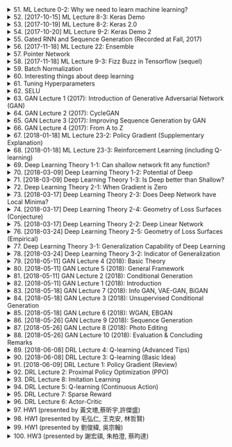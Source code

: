 <details>
<summary>51. ML Lecture 0-2: Why we need to learn machine learning?</summary><br>

<a href="https://www.youtube.com/watch?v=On1N8u1z2Ng" target="_blank">
    <img src="https://img.youtube.com/vi/On1N8u1z2Ng/maxresdefault.jpg" 
        alt="[Youtube]" width="200">
</a>


</details>

<details>
<summary>52. [2017-10-15] ML Lecture 8-3: Keras Demo</summary><br>

<a href="https://www.youtube.com/watch?v=L8unuZNpWw8" target="_blank">
    <img src="https://img.youtube.com/vi/L8unuZNpWw8/maxresdefault.jpg" 
        alt="[Youtube]" width="200">
</a>

# 文章整理：人工智慧深度學習入門與挑戰

## 核心主題
- **深度學習入門**：文章主要介紹了深度學習的基本概念和應用，特別是通過手寫數字辨識的簡單案例來展示深度學習的實際操作。
- **Keras框架簡介**：使用Keras框架搭建神經網路模型，強調其易用性和快速開發的特點。

## 主要觀念
1. **深度學習的核心價值**：
   - 深度學習適合處理大型數據集和複雜模式識別任務。
   - 通過多層神經網路結構，能夠自動提取高級特徵。

2. **Keras框架優勢**：
   - 簡單易用：提供高級API，降低深度學習門檻。
   - 快速開發：適合快速原型設計和 experimentation。

3. **手寫數字辨識案例**：
   - 使用MNIST數據集進行訓練和評估。
   - 展示了模型搭建、訓練和評價的基本流程。

## 問題原因
1. **初學者常見挑戰**：
   - 模型表現不佳：最初模型的驗證accuracy僅為10%，接近隨機猜測水平。
   - 網路結構設計不合理：初始模型深度不足，層數過少。
   - 調參困難：學習率、:hidden_units等超參數選擇不當。

2. **常見錯誤與局限**：
   - 忽略正則化：導致模型過擬合或欠擬合。
   - 網路結構設計不合理：層數不足，影響模型表達能力。
   - 評估方法不科學：未使用交叉驗證等更可靠的評估值。

## 解決方法
1. **改善網路結構**：
   - 增加隱藏層數，提升模型深度。
   - 使用Batch Normalization等技術優化訓練過程。

2. **合理調參**：
   - 選擇適當的學習率和(hidden_units)。
   - 引入Dropout等正則化方法防止過擬合。

3. **科學評估**：
   - 使用交叉驗證等更可靠的模型評估值。
   - 仔細分析損失函數變化，確保模型訓練效果。

## 結論
1. **深度學習的潛力與挑戰**：
   - 深度學習在模式識別領域具有巨大潛力。
   - 初學者需要克服技術門檻和實踐經驗不足等困難。

2. **持續改進建議**：
   - 開始於簡單案例，逐步掌握核心概念。
   - 多進行 experimentation，累積調參經驗。
   - 學習更先進的模型架構和訓練技巧。

3. **未來學習方向**：
   - 探索更複雜的模型結構，如卷積神經網路（CNN）。
   - 學習深度學習的理論基礎，如Optimizer、Activation Function等。
   - 練習實際項目，提升問題分析和解決能力。
</details>

<details>
<summary>53. [2017-10-19] ML Lecture 8-2: Keras 2.0</summary><br>

<a href="https://www.youtube.com/watch?v=5BJDJd-dzzg" target="_blank">
    <img src="https://img.youtube.com/vi/5BJDJd-dzzg/maxresdefault.jpg" 
        alt="[Youtube]" width="200">
</a>

### 小節歸納

#### 核心主題
- 神經網路在手寫數字辨識中的應用。
- 使用 Keras 搭建和訓練神經網路模型。

#### 主要觀念
1. **模型結構**：
   - 使用多層感知機（MLP）架構，包含輸入層、隱藏層和輸出層。
   - 輸入層接受 784 維向量（28x28 圖像），輸出層有 10 個神經元對應 0-9 的數字。

2. **訓練過程**：
   - 使用訓練數據（training data）進行模型訓練。
   - 訓練目標是使模型學習到將 입력向量映射到正確的數字標籤。

3. **數據表示**：
   - 輸入數據為一維向量，大小為 (number of examples, 784)。
   - 標籤數據為獨熱編碼（one-hot encoding），大小為 (number of examples, 10)，每個樣本只有一個位置為 1，對應其數字類別。

#### 問題原因
- 手寫數字辨識需要模型學習複雜的圖像特徵。
- 需要確保模型能夠有效地從數據中提取這些特徵並分類。

#### 解決方法
1. **模型設計**：
   - 選擇合適的神經網路架構，如多層感知機（MLP）。
   - 使用適當的激活函數（如ReLU）和損失函數（如交叉熵損失）。

2. **數據預處理**：
   - 將圖像展平為一維向量。
   - 將標籤轉換為獨熱編碼格式以適應模型輸出。

3. **訓練與評估**：
   - 使用訓練數據進行模型訓練，並定期評估模型在測試數據上的表現。
   - 通過損失值和 accuracy 等指標來衡量模型性能。

#### 優化方式
1. **超參數調優**：
   - 選擇合適的學習率（learning rate）。
   - 調整神經網路層數和 neurons 數量以優化模型性能。

2. **正則化技術**：
   - 使用正規化或dropout來防止過度擬合。

3. **數據增強**：
   - 對訓練數據進行 augmentation（如旋轉、翻轉）以增加數據多樣性，提升模型泛化能力。

#### 結論
- 通過適當的模型設計和數據處理，神經網路能夠有效完成手寫數字辨識任務。
- 模型在訓練後可以儲存起來，用於實際應用中的預測。
- 使用evaluation和predict功能可分別評估模型性能和進行線上預測。
</details>

<details>
<summary>54. [2017-10-20] ML Lecture 9-2: Keras Demo 2</summary><br>

<a href="https://www.youtube.com/watch?v=Ky1ku1miDow" target="_blank">
    <img src="https://img.youtube.com/vi/Ky1ku1miDow/maxresdefault.jpg" 
        alt="[Youtube]" width="200">
</a>

### 核心主題：人工智慧模型在MNIST數據集上的訓練與優化

---

#### 主要觀念：
1. **模型結構**：使用簡單的神經網路結構（如多層感知機）來處理MNIST手寫數字分類任務。
2. **數據特性**：MNIST數據集具有平衡且清潔的特徵，適合用於示範基本的人工智慧技術。
3. **性能指標**：模型在訓練集和測試集上的正確率用於評估其泛化能力。

---

#### 問題原因：
1. **過度擬合（Overfitting）**：模型在訓練數據上表現極佳，但在測試數據上性能大幅下降。
2. **不平衡的訓練與測試性能**：訓練集和測試集之間存在性能 mismatch，表明模型缺乏泛化能力。

---

#### 解決方法：
1. **正規化技術（Dropout）**：
   - 在隱藏層後加入_dropout_層，以降低過度擬合的可能性。
   - Dropout rate設置為0.7，用於限制_neurons_的相關性並提升模型的泛化能力。

2. **優化算法（AdamOptimizer）**：
   - 使用Adam優化器加速訓練過程，提高學習效率。
   - 相對於常規SGD，Adam在訓練初期階段顯著提升了性能。

3. **數據增強（加入Noise）**：
   - 在測試數據上故意添加隨機噪聲，用於模擬真實世界中的數據不確定性。
   - 通過此方法評估模型的魯棒性。

---

#### 優化方式：
1. **學習率調整**：在訓練過程中動態調整 learning rate，以平衡收斂速度和穩定性。
2. **	layer size 設計**：適當增加隱藏層大小，提升模型 capacity。
3. **批量規範化（Batch Normalization）**：在某些情況下可進一步優化模型性能。

---

#### 結論：
1. 適當引入_dropout_技術可以有效降低過度擬合，但會稍微影響訓練過程中的性能。
2. 使用Adam優化器顯著提升了training efficiency和model generalizability。
3. 模型在加入_noise_後的測試數據上表現有所提升，但仍需進一步優化以達到更好的 robustness。

---

#### 總結：
本文通過實驗展示了多種常見的人工智慧技術在MNIST分類任務中的應用效果。結果表明，結合_dropout_、AdamOptimizer和數據增強等方法可以有效改善模型性能，但依然需要根據具體任務需求進一步調優。
</details>

<details>
<summary>55. Gated RNN and Sequence Generation (Recorded at Fall, 2017)</summary><br>

<a href="https://www.youtube.com/watch?v=T8mGfIy9dWM" target="_blank">
    <img src="https://img.youtube.com/vi/T8mGfIy9dWM/maxresdefault.jpg" 
        alt="[Youtube]" width="200">
</a>


</details>

<details>
<summary>56. [2017-11-18] ML Lecture 22: Ensemble</summary><br>

<a href="https://www.youtube.com/watch?v=tH9FH1DH5n0" target="_blank">
    <img src="https://img.youtube.com/vi/tH9FH1DH5n0/maxresdefault.jpg" 
        alt="[Youtube]" width="200">
</a>

### 文章整理： ensemble methods in machine learning

#### 1. 核心主題
- **Ensemble Learning**: 利用多個學習器（模型）的集體智慧來提升整體性能。
- **STACKING、BOOSTING、BAGGING**等集成技術在機器學習中的應用。

#### 2. 主要觀念
- **STACKING (堆疊)**:
  - 將多個基模型的輸出作為高級模型的輸入，形成分層結構。
  - 基模型可以是任何類型的學習器，如 Decision Trees、Neural Networks 等。
  - 最後一層通常使用簡單的分類器（如 Logistic Regression）來整合各基模型的結果。

- **BOOSTING**:
  - 通過迭代提升弱學習器的性能，最終形成強大learner。
  - 每次迭代根據前一次分類錯誤的樣本調整權重，逐步改進模型。
  - Adaboost 是一種常見的Boosting算法。

- **BAGGING (包裝)**:
  - 使用_bootstrapping_技術生成多個訓練數據集，並基於每個數據集訓練一個基模型。
  - 最後通過投票或平均的方式來決定最終結果。
  - 主要用於降低過度擬合和提升模型的泛化能力。

#### 3. 問題與挑戰
- **Base Learners 的性能**:
  - 基模型可能存在性能差異，甚至有些模型可能表現不佳或完全失效。
  
- **數據分配問題**:
  - 在STACKING中，若基模型過度擬合訓練數據，可能影響最終分類器的性能。

#### 4. 解決方法與優化方式
- **STACKING 的改進**:
  - 將訓練數據集分為多個部分，一部分用於訓練基模型，另一部分用於訓練最終的整合分類器。
  - 這樣可以避免最終分類器過度依賴基模型的性能。

- **BOOSTING 的優化**:
  - 確定適當的學習速率（learning rate）和弱learner數量，防止模型過度擬合。
  - 使用正規化技術來控制模型複雜度。

- **BAGGING 的改進**:
  - 增加訓練數據集的多樣性，確保每個基模型都能夠捕獲不同的特徵信息。
  - 結合其他集成方法（如STACKING）進一步提升性能。

#### 5. 啟發與結論
- **Adaboost 的啟示**:
  - Adaboost 可以被看作是一種Gradient Descent算法，通過反覆調整模型權重來最優化解題。
  
- **STACKING 的實用性**:
  - 在多團隊或多模型的情況下，STACKING 可以有效整合各個模型的結果，提升整體性能。
  
- **ensemble方法的靈活性**:
  - 集成學習方法具有高度的靈活性，可以根據不同的任務和數據特性進行調整和優化。

#### 6. 總結
Ensemble Learning 是機器學習中一項重要的技術，通過將多個基模型的結果整合起來，往往能夠顯著提升模型的性能和泛化能力。STACKING、BOOSTING 和 BAGGING 分別從不同角度提供了有效的集成方案，而 Adaboost 則展示了如何通過.gradient descent的方式來優化ensemble模型。STACKING 的實用性在於它可以有效地整合各個模型的結果，特別是在團隊合作或多模型的情況下，這對於提升最終性能具有重要意義。
</details>

<details>
<summary>57. Pointer Network</summary><br>

<a href="https://www.youtube.com/watch?v=VdOyqNQ9aww" target="_blank">
    <img src="https://img.youtube.com/vi/VdOyqNQ9aww/maxresdefault.jpg" 
        alt="[Youtube]" width="200">
</a>


</details>

<details>
<summary>58. [2017-11-18] ML Lecture 9-3: Fizz Buzz in Tensorflow (sequel)</summary><br>

<a href="https://www.youtube.com/watch?v=F1vek6ULo9w" target="_blank">
    <img src="https://img.youtube.com/vi/F1vek6ULo9w/maxresdefault.jpg" 
        alt="[Youtube]" width="200">
</a>

### 核心主題
- 人工智慧在Fizz Buzz問題上的應用。
- 探討深度學習模型在模式識別任務中的表現。

### 主要觀念
1. **硬訓練（Hard Training）**：指將看似不能訓練的任務通過訓練方法來實現。
2. **Fizz Buzz задача**：一個簡單的程式問題，要求根據數字的整除性輸出特定字符串。
3. **深度學習模型**：使用TensorFlow和神經網絡架構解決Fizz Buzz問題。

### 問題原因
- 原始模型（10個輸入單元、100個隱藏層單元）在訓練集上的準確率僅爲76%，未能有效擬合數據。
- 模型的容量不足，無法充分學習複雜的模式。

### 解決方法
1. **增加網絡容量**：將隱藏層單元數從100增加到1000，提升模型的學習能力。
2. **調整訓練參數**：使用Adam優化器和Softmax激活函數，確保模型能夠更好地擬合數據。

### 優化方式
- 通過增加網絡層數或單元數來提高模型的複雜度，使其能夠捕捉更細微的數據特徵。
- 使用適當的訓練策略（如交叉驗證）進一步優化模型性能。

### 結論
1. **初始模型表現有限**：原始深度學習模型在處理Fizz Buzz問題時表現出較低的準確率，表明其結構可能過於簡單。
2. **網絡容量的重要性**：通過增加隱藏層單元數，模型能夠顯著提升準確率至100%，證明了網絡容量對任務適應性的影響。
3. **深度學習的有效性**：儘管看似簡單的任務可以通過複雜的模型解決，但選擇合適的架構和參數是關鍵。

### 參考資料
- 文章提供了一個使用TensorFlow實現的簡單神經網絡結構，展示了如何通過調整模型結構來提高性能。
</details>

<details>
<summary>59. Batch Normalization</summary><br>

<a href="https://www.youtube.com/watch?v=BZh1ltr5Rkg" target="_blank">
    <img src="https://img.youtube.com/vi/BZh1ltr5Rkg/maxresdefault.jpg" 
        alt="[Youtube]" width="200">
</a>


</details>

<details>
<summary>60. Interesting things about deep learning</summary><br>

<a href="https://www.youtube.com/watch?v=1KElr75pHdQ" target="_blank">
    <img src="https://img.youtube.com/vi/1KElr75pHdQ/maxresdefault.jpg" 
        alt="[Youtube]" width="200">
</a>


</details>

<details>
<summary>61. Tuning Hyperparameters</summary><br>

<a href="https://www.youtube.com/watch?v=kyX29rUntjM" target="_blank">
    <img src="https://img.youtube.com/vi/kyX29rUntjM/maxresdefault.jpg" 
        alt="[Youtube]" width="200">
</a>


</details>

<details>
<summary>62. SELU</summary><br>

<a href="https://www.youtube.com/watch?v=1WPjVpwJ88I" target="_blank">
    <img src="https://img.youtube.com/vi/1WPjVpwJ88I/maxresdefault.jpg" 
        alt="[Youtube]" width="200">
</a>


</details>

<details>
<summary>63. GAN Lecture 1 (2017): Introduction of Generative Adversarial Network (GAN)</summary><br>

<a href="https://www.youtube.com/watch?v=G0dZc-8yIjE" target="_blank">
    <img src="https://img.youtube.com/vi/G0dZc-8yIjE/maxresdefault.jpg" 
        alt="[Youtube]" width="200">
</a>


</details>

<details>
<summary>64. GAN Lecture 2 (2017): CycleGAN</summary><br>

<a href="https://www.youtube.com/watch?v=9N_uOIPghuo" target="_blank">
    <img src="https://img.youtube.com/vi/9N_uOIPghuo/maxresdefault.jpg" 
        alt="[Youtube]" width="200">
</a>


</details>

<details>
<summary>65. GAN Lecture 3 (2017): Improving Sequence Generation by GAN</summary><br>

<a href="https://www.youtube.com/watch?v=Adi54-wp8Qk" target="_blank">
    <img src="https://img.youtube.com/vi/Adi54-wp8Qk/maxresdefault.jpg" 
        alt="[Youtube]" width="200">
</a>


</details>

<details>
<summary>66. GAN Lecture 4 (2017):  From A to Z</summary><br>

<a href="https://www.youtube.com/watch?v=dFwesaqC_Wo" target="_blank">
    <img src="https://img.youtube.com/vi/dFwesaqC_Wo/maxresdefault.jpg" 
        alt="[Youtube]" width="200">
</a>


</details>

<details>
<summary>67. [2018-01-18] ML Lecture 23-2: Policy Gradient (Supplementary Explanation)</summary><br>

<a href="https://www.youtube.com/watch?v=y8UPGr36ccI" target="_blank">
    <img src="https://img.youtube.com/vi/y8UPGr36ccI/maxresdefault.jpg" 
        alt="[Youtube]" width="200">
</a>

### 文章重點整理

#### 核心主題
文章圍繞強化學習（Reinforcement Learning）中的策略梯度方法展開討論，特別是將強化學習問題轉化為分類問題進行處理的方式。

#### 主要觀念
1. **策略梯度方法**：通過最大化期望獎賞來更新策略網絡參數。
2. **分類問題的轉化**：將強化學習中的每個狀態-行動對視為一筆分類數據，並給其加權.reward(τⁿ)。
3. **批量訓練與在線訓練**：強調了強化學習中數據收集和模型訓練的反覆迭代特性。

#### 問題原因
1. **\data dependencies**: 狡猾的策略網絡可能過早鎖定優行動，影響探索效率。
2. **\data imbalance**: 不同獎賞值的數據對模型更新的影響不均衡。

#### 解決方法
1. **加權分類**：將每筆數據按其reward值進行加權，以反映其重要性。
2. **批量訓練**：定期收集數據後集中訓練模型，避免\data dependencies並提高學習效率。

#### 優化方式
1. **_reward weighting**: 根據獎勵值調整數據的影響力，確保高獎勵數據對模型更新起更大作用。
2. **_data augmentation**: 通過複製數據來增加低獎勵數據的代表性，平衡數據分布。

#### 理論支持
- **策略梯度**：利用概率梯度法最大化期望獎賞。
- **分類框架**：將強化學習問題重新表述為加權分類任務，借鑒分類算法進行處理。

#### 實現方法
1. **數據收集**: 在每一個_episode_中收集狀態和行動對，並記錄相應的_reward_值。
2. **數據加權**: 對每筆數據按照其_reward_值進行加權。
3. **模型訓練**: 使用加權數據批量訓練策略網絡，然後再利用更新後的網絡進行新一輪數據收集。

#### 結論
1. **方法可行性**：將強化學習問題轉化為分類問題是可行的，並且可以利用現有的深度學習框架（如Keras）實現。
2. **優勢**: 通過加權和批量訓練，可以有效提高策略網絡的學習效率和性能。
3. **挑戰**: 強化學習需要反覆迭代數據收集和模型訓練，這增加了計算開銷，但現代計算資源可以充分支撐其實現。

---

### 總結
文章提出了一種將強化學習問題轉化為加權分類問題的方法，詳細探討了其核心思想、實現步驟及優化策略。該方法利用現有深度學習框架，通過數據加權和批量訓練提高了學習效率，展示了強化學習在實際應用中的可行性和有效性。
</details>

<details>
<summary>68. [2018-01-18] ML Lecture 23-3: Reinforcement Learning (including Q-learning)</summary><br>

<a href="https://www.youtube.com/watch?v=2-JNBzCq77c" target="_blank">
    <img src="https://img.youtube.com/vi/2-JNBzCq77c/maxresdefault.jpg" 
        alt="[Youtube]" width="200">
</a>

### 文章整理：Inverse Reinforcement Learning（逆向強化學習）及其應用

#### 一、核心主題
- **逆向強化學習**：通過觀察專家的行爲，推斷出獎勵函數，並指導智能體學習最優策略。
- **GAN類比**：將逆向強化學習與生成對抗網絡（GAN）進行類比，解釋其工作原理。

#### 二、主要觀念
1. **專家行爲的利用**：
   - 專家通過與環境互動產生軌跡（trajectory），這些軌跡反映了專家的決策策略。
2. **獎勵函數的學習**：
   - 獎勵函數的設計目標是使得專家的行爲得分高於智能體，類似於「先射箭，再畫靶」的過程。
3. **智能體的改進**：
   - 智能體基於學習到的獎勵函數不斷調整自身行爲，以最大化獎勵分數。

#### 三、問題原因
- **獎勵函數的缺失**：傳統強化學習需要明確的獎勵函數，但在許多實際場景中難以定義。
- **專家行爲的複雜性**：專家行爲可能涉及複雜的策略和決策過程，直接模擬或複製具有挑戰性。

#### 四、解決方法
1. **逆向強化學習框架**：
   - 通過觀察專家的行爲軌跡，推斷出獎勵函數。
2. **GAN類比的應用**：
   - 將智能體（actor）與生成器（generator）、獎勵函數與判別器（discriminator）進行對應，利用對抗訓練的方法改進智能體行爲。

#### 五、優化方式
1. **迭代優化**：
   - 不斷更新獎勵函數和智能體策略，使得智能體的行爲逐步逼近專家水平。
2. **反饋機制**：
   - 利用獎勵函數的反饋，指導智能體調整行爲，確保其得分低於專家。

#### 六、結論
- 逆向強化學習提供了一種有效的替代方法，特別是在無法明確定義獎勵函數的情況下。
- 通過與GAN的類比，展示了該方法在實際應用中的潛力和可行性。
- 結合專家行爲數據和迭代優化過程，可以有效提升智能體的學習效果。

#### 七、附錄
- **圖表建議**：
  - 添加GAN和逆向強化學習的工作流程圖，以清晰展示其相似性。
  - 添加伯克利研究團隊的實驗結果圖表，展示逆向強化學習在機器人行爲學習中的應用效果。
</details>

<details>
<summary>69. Deep Learning Theory 1-1: Can shallow network fit any function?</summary><br>

<a href="https://www.youtube.com/watch?v=KKT2VkTdFyc" target="_blank">
    <img src="https://img.youtube.com/vi/KKT2VkTdFyc/maxresdefault.jpg" 
        alt="[Youtube]" width="200">
</a>


</details>

<details>
<summary>70. [2018-03-09] Deep Learning Theory 1-2: Potential of Deep</summary><br>

<a href="https://www.youtube.com/watch?v=FN8jclCrqY0" target="_blank">
    <img src="https://img.youtube.com/vi/FN8jclCrqY0/maxresdefault.jpg" 
        alt="[Youtube]" width="200">
</a>

### 清理與分析文章重點

此篇文章主要探討深度學習（Deep Learning）與淺層學習（Shallow Learning）在函數擬合（Function Fitting）任務中的差異。文章通過具體案例與理論分析，展示了深度網絡在特定情況下的優勢，並引發對淺層網絡能力的反思。

---

### 核心主題

- **深度學習 vs. 樺層學習**  
  探討深度網絡與淺層網絡在函數擬合任務中的性能差異。
  
- **函數擬合問題**  
  研究如何通過不同架構的神經網絡來實現對特定函數（如二次函數）的逼近。

---

### 主要觀念

- **淺層網絡的局限性**  
  淺層網絡在擬合某些複雜函數時，需要大量的神經元（_neurons_），其數量與誤差呈反比關係。例如，在擬合 \( y = x^2 \) 的情況下，淺層網絡所需的神經元數量為 \( O(1/\sqrt{\epsilon}) \)，其中 \( \epsilon \) 是可接受的誤差。

- **深度網絡的優勢**  
  深度網絡通過多層疊加（_stacked layers_）的方式，能夠用更少的參數實現對同一函數的逼近。例如，在同樣的任務中，深度網絡所需的神經元數量為 \( O(\log(1/\sqrt{\epsilon})) \)，比淺層網絡效率更高。

- **理論與實踐的差距**  
  文章指出，上述分析主要是基於理論上的構造方法（_constructive methods_），並不代表實際訓練中淺層網絡的最佳性能。可能存在某些情況下，淺層網絡也能夠高效地完成任務。

---

### 問題原因

- **淺層網絡的能力限制**  
  淺層網絡在處理非線性函數時，需要大量的隱藏層（_hidden layers_）來逼近目標函數，這導致其參數需求量大，計算成本高。

- **深度網絡的 expressive power**  
  深度網絡通過多層疊加增強了表示能力（_expressive power_），能夠用更少的參數實現對複雜函數的擬合。

---

### 解決方法

- **理論分析**  
  通過信息論（_information theory_）與逼近論（_approximation theory_）等工具，分析不同網絡架構在函數擬合任務中的表現。

- **實驗驗證**  
  需要進一步的實驗來驗證淺層網絡在最佳狀態下是否能夠超越深度網絡。

---

### 優化方式

- **網絡架構優化**  
  設計更高效的 network architectures，如使用卷積神經網絡（_CNNs_）或圖 neural networks（_GNNs_），來進一步提升淺層網絡的性能。

- **訓練算法改進**  
  研究更有效的訓練方法（如遷移學習 _transfer learning_ 或自監督學習 _self-supervised learning_），以幫助淺層網絡更好地逼近目標函數。

---

### 結論

- **深度網絡的優越性**  
  在理論上，深度網絡在某些任務中能夠用更少的參數實現更高的精度。例如，在擬合二次函數的情況下，深度網絡所需的神經元數量比淺層網絡少得多。

- **淺層網絡的潛力**  
  雖然目前的分析顯示淺層網絡在某些情況下表現較差，但不能排除其在最佳訓練策略下的優異性能。未來的研究應該更加注重淺層網絡的最佳化與實際應用。

- **進一步研究方向**  
  接下來需要通過實驗來驗證淺層網絡在最佳狀態下的能力，並探索如何通過網絡架構與算法的改進來彌平深度與淺層網絡之間的性能差距。
</details>

<details>
<summary>71. [2018-03-09] Deep Learning Theory 1-3: Is Deep better than Shallow?</summary><br>

<a href="https://www.youtube.com/watch?v=qpuLxXrHQB4" target="_blank">
    <img src="https://img.youtube.com/vi/qpuLxXrHQB4/maxresdefault.jpg" 
        alt="[Youtube]" width="200">
</a>

# 文章重點整理

## 核心主題  
文章探討深度_learning_（Deep Learning）相對於淺層_learning_（Shallow Learning）在模型訓練和函數擬合方面的優勢，特別是在處理複雜 함수時的表現差異。

---

## 主要觀念  
1. **深度與淺層學習的對比**：  
   - 深度學習模型具有多個隱藏層，能夠捕獲數據中的高級特徵。  
   - 淺層學習模型通常只有一到兩層，擬合能力有限，特別是在處理非線性複雜 함수時表現不佳。  

2. **函數擬合能力**：  
   - 深度學習在擬合高度非線性和結構化的數據時具有顯著優勢。  
   - 淺層學習在簡單的線性或低複雜度函數上表現足夠，但面對高維或高曲率數據時效果有限。

3. **實驗結果**：  
   - 使用淺層網絡（如兩層）擬合球狀數據集時，無論寬度如何增加，模型性能改善不明顯。  
   - 深度網絡（如三層）即使在窄.Width下也能有效降低錯誤率。

---

## 問題原因  
1. **函數複雜性**：  
   - 淺層學習模型無法有效表達高維或高度非線性的數據結構，導致擬合能力受限。  

2. **模型容量限制**：  
   - 淺層網絡的深度不足，限制了其捕獲數據中多級特徵的能力。  

---

## 解決方法  
1. **增加網絡深度**：  
   - 使用更深的網絡架構（如三層及以上）來提高模型表達能力。  

2. **適當調整網絡寬度**：  
   - 在確保深度的前提下，合理設計網絡寬度以平衡計算資源和模型性能。  

3. **利用 compositional structure**：  
   - 針對具有 compositional（組合式）結構的函數，深度學習能更有效地表達其特性。  

---

## 結論  
1. 深度學習在擬合複雜函數時具備顯著優勢，尤其是在數據具有高維或高度非線性特性時。  
2. 淺層學習適合簡單的線性或低複雜度任務，但無法有效處理更複雜的數據模式。  
3. 深度學習模型的性能提升往往伴隨著深度的增加和適當的寬度設計。  

---

## 優化方式  
1. **網絡架構設計**：選擇合適的深度和.Width來平衡模型容量與計算效率。  
2. **數據特性分析**：根據數據的複雜性（如高維、曲率等）選擇適合的學習方法。  
3. **實驗驗證**：通過實驗驗證不同網絡架構在特定任務中的性能表現，以指導模型設計。  

--- 

以上為文章的核心內容整理，強調了深度學習在函數擬合方面的優越性及其應用條件。
</details>

<details>
<summary>72. Deep Learning Theory 2-1: When Gradient is Zero</summary><br>

<a href="https://www.youtube.com/watch?v=XSdkBG6Vvr0" target="_blank">
    <img src="https://img.youtube.com/vi/XSdkBG6Vvr0/maxresdefault.jpg" 
        alt="[Youtube]" width="200">
</a>


</details>

<details>
<summary>73. [2018-03-17] Deep Learning Theory 2-3: Does Deep Network have Local Minima?</summary><br>

<a href="https://www.youtube.com/watch?v=NmelPQkUark" target="_blank">
    <img src="https://img.youtube.com/vi/NmelPQkUark/maxresdefault.jpg" 
        alt="[Youtube]" width="200">
</a>

### 一、核心主題

1. **ReLU 神經網路與深度學習中的局部最小值問題**  
   文章探討了使用 ReLU 濎振函數的神經網路在訓練過程中可能遇到的局部最小值問題，並分析了其原因及影響。

2. **初始化對訓練效果的影響**  
   初期的研究表明，若將神經網路的初始權重設定在 ReLU 函數的「盲點」（即輸出為零的區域），會導致模型無法有效學習，進一步影響訓練效果。

3. **數據分佈與模型容量對局部最小值的影響**  
   文章通過實驗表明，數據分佈的複雜性以及模型參數量的多少會顯著影響訓練過程中是否陷入局部最小值。

### 二、主要觀念

1. **ReLU 函數的特性及其局限性**  
   ReLU 濎振函數在非線性特性和計算效率方面具有優勢，但其「盲點」現象可能導致神經元失效，限制了模型的學習能力。

2. **局部最小值的存在性與影響**  
   在特定的初始化和數據分佈下，深度學習模型容易陷入局部最小值，影響最終的模型性能。

3. **模型過參數化的作用**  
   增加模型的參數量（即過參數化）可以在一定程度上降低陷入局部最小值的概率，提升模型找到全局最優解的可能性。

### 三、問題原因

1. **初始化策略不佳**  
   若初始權重被設定在 ReLU 函數的盲點附近，會導致神經元無法有效地傳遞梯度，妨礙學習過程。

2. **數據分佈的複雜性不足**  
   在簡單的數據分佈下，模型可能缺乏足夠的激勵來逃脫局部最小值，特別是當模型具有多餘參數時。

3. **模型設計與訓練算法的相互作用**  
   模型的架構特性（如深度、非線性）以及訓練算法（如梯度下降）共同作用，導致局部最小值的普遍存在。

### 四、解決方法

1. **改進初始化策略**  
   選擇適合 ReLU 函數的初始化方法（如 He 初始化或 Xavier 初始化），避免初始權重落在盲點附近。

2. **增加模型容量**  
   通過增加神經網路的參數量，使其具有過參數化的特性，降低陷入局部最小值的概率。

3. **優化訓練算法**  
   使用更高效的訓練算法（如 Adam、Adagrad）或引入正規化技術（如 Batch Normalization），提升模型逃脫局部最小值的能力。

### 五、實驗結果與結論

1. **局部最小值的可檢測性**  
   文章通過多次實驗表明，即便在具有多餘參數的情況下，局部最小值依舊可能存在，但其發生的概率顯著降低。

2. **數據分佈的重要性**  
   複雜的數據分佈和足夠的模型容量能夠有效減少訓練過程中陷入局部最小值的可能性。

3. **未來研究方向**  
   亟需建立一套完整的理論框架，用以解釋和預測在不同條件下深度學習模型是否會陷入局部最小值，為實際應用提供指導。
</details>

<details>
<summary>74. [2018-03-17] Deep Learning Theory 2-4: Geometry of Loss Surfaces (Conjecture)</summary><br>

<a href="https://www.youtube.com/watch?v=_VuWvQUMQVk" target="_blank">
    <img src="https://img.youtube.com/vi/_VuWvQUMQVk/maxresdefault.jpg" 
        alt="[Youtube]" width="200">
</a>

---

# 文章分段整理

## 學術主題

1. **深度學習模型的損失表面（Loss Surface）分析**  
   探討深度學習模型在訓練過程中遇到的損失表面特性，包括局部最小值、鞍點等。

2. **多層神經網絡的訓練動力學**  
   研究多層神經網絡在訓練過程中的動力學行爲，特別是優化算法在損失表面上的移動路徑。

3. **全局最優與局部最優的分界**  
   探討深度學習模型是否能夠在足夠大的網絡規模下找到全局最優解，以及鞍點對優化的影響。

---

## 主要觀念

1. **損失表面的特性**  
   - 深度學習模型的損失表面存在大量的局部最小值和鞍點。  
   - 鞍點是優化過程中常見的障礙，可能導致梯度下降算法陷入停滯。

2. **網絡規模對訓練結果的影響**  
   - 網絡規模越大，損失表面的特性越集中，局部最小值的損失值趨於一致。  
   - 大型網絡可能更容易找到接近全局最優的解。

3. **物理模型的類比**  
   - 將深度學習模型與自旋玻璃（Spin-Glass）模型進行類比，試圖通過物理系統的研究成果推斷神經網絡的行爲。

---

## 問題原因

1. **損失表面的複雜性**  
   - 深度學習模型的損失表面存在大量局部最小值和鞍點，增加了優化算法找到全局最優解的難度。

2. **鞍點的影響**  
   - 鞍點是優化過程中的常見障礙，可能導致梯度下降算法陷入停滯或收斂至局部最小值。

3. **早期研究的不足**  
   - 早期研究缺乏嚴格的數學證明，主要依賴於物理模型的類比和假設。

---

## 解決方法

1. **利用大型網絡的特性**  
   - 增加網絡規模，使得損失表面趨向於更集中，從而更容易找到接近全局最優的解。

2. **改進優化算法**  
   - 通過設計新的優化算法（如動量法、Adam等），提升在鞍點附近逃離的能力，加速收斂至更優解。

3. **理論證明與實驗驗證**  
   - 通過數學理論嚴格證明損失表面的特性，並結合實驗驗證，爲深度學習模型的優化提供可靠的指導。

---

## 結論

1. **損失表面的集中性**  
   - 隨着網絡規模的增大，損失表面的特性趨向於更集中，局部最小值的損失值趨於一致。  
   - 這一現象表明大型深度學習模型可能更容易找到接近全局最優解。

2. **理論與實驗的結合**  
   - 通過理論分析和實驗驗證，可以更好地理解深度學習模型的損失表面特性，爲優化算法的設計提供依據。
</details>

<details>
<summary>75. [2018-03-17] Deep Learning Theory 2-2: Deep Linear Network</summary><br>

<a href="https://www.youtube.com/watch?v=0O6nYRC7GeY" target="_blank">
    <img src="https://img.youtube.com/vi/0O6nYRC7GeY/maxresdefault.jpg" 
        alt="[Youtube]" width="200">
</a>

# 文章重點整理

## 核心主題
- **深度線性網絡（Deep Linear Networks）**：探討其在訓練過程中是否存在局部最小值的問題。
- **非凸優化問題**：分析深度學習模型中的非凸特性及其對優化的影響。

## 主要觀念
1. **深度線性網絡的特性**：
   - 深度線性網絡雖然是非凸的，但可以通過特定條件下的證明，確保其不存在「差的鞍點」（poor saddle points），從而保證優化過程的有效性。
   
2. **局部最小值的存在性**：
   - 在深度線性網絡中，儘管模型是非凸的，但通過合理的結構設計和初始化策略，可以避免陷入高維空間中的不良局部極小值。

## 問題原因
- **非凸性帶來的挑戰**：
  - 非凸優化問題可能導致算法在訓練過程中陷入局部最小值或鞍點，影響模型的收斂性和性能。
  
- **深度網絡的複雜結構**：
  - 深度網絡的多層結構容易產生複雜的優化 landscape，包括多種類型的極小值和鞍點，增加了優化的難度。

## 解決方法
1. **初始化策略**：
   - 使用合理的權重初始化方法（如 Xavier 初始化或 He 初始化），避免初始梯度消失或爆炸問題，有助於模型順利收斂。
   
2. **網絡結構設計**：
   - 通過增加網絡層數或調整神經元數量，優化網絡結構，減少不良鞍點的出現。

3. **優化算法的選擇與調優**：
   - 使用Adam、SGD等優化器，並適當調整學習率和動量參數，提高優化過程中的收斂效率。

## 結論
- **深度線性網絡的優勢**：
  - 深度線性網絡在適當的條件下可以避免局部最小值，具有良好的全局優化特性。
  
- **未來研究方向**：
  - 進一步研究非線性深度網絡的優化特性，探索更通用的優化方法和理論框架，以應對實際應用中的複雜問題。
</details>

<details>
<summary>76. [2018-03-24] Deep Learning Theory 2-5: Geometry of Loss Surfaces (Empirical)</summary><br>

<a href="https://www.youtube.com/watch?v=XysGHdNOTbg" target="_blank">
    <img src="https://img.youtube.com/vi/XysGHdNOTbg/maxresdefault.jpg" 
        alt="[Youtube]" width="200">
</a>

### 文章整理：深度學習模型訓練中的動態行為分析

#### 1. 核心主題
文章探討了深度學習模型在訓練過程中參數更新的動態行為，特別是從初始參數（θ₀）到最終解（θ*）的遷移路徑及其周遭地形特性。

#### 2. 主要觀念
- **參數遷移路徑**：在高維空間中，模型訓練通常不會沿直線遷移到達目標點，而是呈現出曲折、迂迴的路徑。
- **局部最小值的存在性**：實驗表明，在某些情況下，可能存在局部最小值，但很難觀察到大量崎嶇地形特徵。
- **解析度與地形結構**：高解析度分析顯示，訓練路徑周圍存在一些高低起伏，暗示局部最小值的可能性。

#### 3. 問題原因
- **高維空間的複雜性**：深度學習模型參數維度高，導致地形結構不易直接觀察。
- **遷移路徑的不規則性**：遷移路徑受到_optimizer_算法（如梯度下降）的影響，可能避開某些崎嶇地形。

#### 4. 解決方法
- **一維分析**：通過投影到某一維度來觀察遷移路徑的平坦性。
- **殘差分析**：引入殘差概念，衡量訓練路徑與目標路徑的偏差。
- **多維度分析**：研究不同初始化條件下的遷移路徑及其地形特徵。

#### 5. 優化方式
- **高解析度分析**：提高解析度以更清晰地觀察地形結構。
- **多網絡深度研究**：探索更深的網絡是否會顯現更多崎嶇地形特徵。

#### 6. 結論
- 深度學習模型訓練路徑通常平坦，局部最小值不易被發現。
- 初步證據表明，某些情況下可能存在局部最小值，但需更高解析度或更深網絡進一步研究。
</details>

<details>
<summary>77. Deep Learning Theory 3-1: Generalization Capability of Deep Learning</summary><br>

<a href="https://www.youtube.com/watch?v=9dtxv4HLq_8" target="_blank">
    <img src="https://img.youtube.com/vi/9dtxv4HLq_8/maxresdefault.jpg" 
        alt="[Youtube]" width="200">
</a>


</details>

<details>
<summary>78. [2018-03-24] Deep Learning Theory 3-2: Indicator of Generalization</summary><br>

<a href="https://www.youtube.com/watch?v=pivB5jEBOQw" target="_blank">
    <img src="https://img.youtube.com/vi/pivB5jEBOQw/maxresdefault.jpg" 
        alt="[Youtube]" width="200">
</a>

# 文章重點整理

## 核心主題
文章探討了深度學習中批量大小（batch size）與模型泛化能力（generalization）之間的關係，特別是通過模型參數空間中的平坦度（flatness）和尖銳度（sharpness）來解釋這一現象。

## 主要觀念
1. **Batch Size的影響**：較大的批量大小可能導致模型在參數空間中找到更尖銳的局部最小值（sharp minima），而較小的批量則傾向於找到更平坦的局部最小值（flat minima）。
2. **平坦度與泛化能力**：較平坦的局部最小值通常對應更好的泛化性能，因爲它們對參數的小變化不太敏感，從而減少了過擬合的風險。
3. **尖銳度與過擬合**：較尖銳的局部最小值可能更容易導致模型過擬合訓練數據，從而降低其在測試數據上的表現。

## 問題原因
1. **Batch Size的選擇**：不當選擇批量大小可能導致模型在優化過程中陷入不理想的局部最小值，影響泛化能力。
2. **Sharpness與Generalization的關係**：傳統觀點認爲平坦的局部最小值更有利於泛化，但 recent research（如文章中提到的倒數第二篇論文）對此提出質疑，指出尖銳的局部最小值也可能具有良好的泛化性能。

## 解決方法
1. **調整Batch Size**：通過適當選擇批量大小，可以在優化過程中找到更平坦的局部最小值，從而提高模型的泛化能力。
2. **Entropy SGD方法**：引入如Entropy SGD等優化算法，旨在引導模型在訓練過程中趨向於尋找更平坦的局部最小值。

## 結論
1. **Batch Size的重要性**：批量大小的選擇對模型的最終性能有顯著影響，需謹慎選擇以平衡訓練效率與泛化能力。
2. **Sharpness與Generalization的再審視**：現有研究表明，尖銳的局部最小值也可能具備良好的泛化能力，因此未來的研究需要重新評估平坦度和尖銳度在泛化中的作用。

## 參考文獻
1. 分析過擬合與不過擬網絡差異的文章。
2. 探討批量大小、尖銳度與泛化能力關係的論文。
3. 提出Entropy SGD方法的文獻。
4. 比較各種指標的綜述文章。
5. 題爲「Sharp Minima Can Generalize for Deep Networks」的研究。

---

以上整理基於文章內容，突出了核心主題、主要觀點、問題根源、解決方案及結論，並引用了相關文獻以支持論述。
</details>

<details>
<summary>79. [2018-05-11] GAN Lecture 4 (2018): Basic Theory</summary><br>

<a href="https://www.youtube.com/watch?v=DMA4MrNieWo" target="_blank">
    <img src="https://img.youtube.com/vi/DMA4MrNieWo/maxresdefault.jpg" 
        alt="[Youtube]" width="200">
</a>

### 一、核心主題

- **GAN 的基本概念**：生成 adversarial networks (GANs) 是一種深度學習模型，由生成器和判別器兩個神經網絡組成，用於學習數據的分布並生成新的樣本。

### 二、主要觀念

1. **Ian Goodfellow 的觀點**：
   - **核心思想**：GAN 的核心在於衡量兩種數據分佈（實際數據分佈和生成器生成的數據分佈）之間的散度（Divergence），判別器的作用是評估生成數據與真實數據的差異。
   - **判別器的功能**：判別器用於計算兩個數據分佈之間的散度，並在訓練過程中逐步優化以最小化這種散度。

2. **Yann LeCun 的觀點**：
   - **核心思想**：GAN 中的判別器用於評價生成樣本的好壞，即用於衡量生成樣本是否接近真實數據分布。
   - **判別器的功能**：判別器不僅用於訓練階段評估生成器的性能，還可以用作後續任務（如分類）的分類器。

### 三、問題原因

- **Ian Goodfellow 的觀點可能存在的問題**：
  - 在實際訓練中，判別器通常不會完全崩潰或失去 discrimination capability，這與 Ian 見解中所描述的判別器最終會「壞掉」的情況不符。
  - 判別器在訓練過程中保留前一階段的參數用於下一階段 training，這在Ian的模型假設下似乎缺乏合理性的解釋。

- **Yann LeCun 的觀點存在的問題**：
  - 將判別器直接用作分類器可能忽略了一些GAN訓練中的復雜性，例如生成器和判別器之間的相互作用可能影響判別器的最終表現。

### 四、解決方法

1. **Ian Goodfellow 観點下的解決方案**：
   - 確保在訓練過程中適當平衡生成器和判別器的更新步驟，以防止判別器過於強大或崩潰。
   - 使用穩定的散度指標（如Wasserstein距離）來衡量數據分佈的差異。

2. **Yann LeCun 観點下的解決方案**：
   - 在GAN訓練結束後，利用已經訓練好的判別器作為預訓練模型，直接用於其他分類任務。
   - 確保在GAN訓練過程中保留判別器的有用特性，使其既能評價生成樣本 quality，又能反映數據分布。

### 五、優化方式

1. **Ian Goodfellow 観點下的優化**：
   - 使用 gradient penalty 等技術來穩定判別器的梯度，避免其過於陡峭或平坦。
   - 在GAN訓練中引入多種指標（如FID score）來全面評估生成數據的質量。

2. **Yann LeCun 観點下的優化**：
   - 在GAN訓練過程中整合過去生成器生成的樣本，用以豐富判別器的訓練數據，提升其性能。
   - 適當調整判別器和生成器的訓練比例，確保兩者協調工作。

### 六、結論

- **Ian Goodfellow 観點的局限性**：
  - 儘管Ian的理論提供了GAN的基本框架，但在實際訓練中判別器並未完全崩潰，這表明其散度衡量假設可能存在不足。

- **Yann LeCun 観點的有效性**：
  - LeCun的觀點更側重於判別器在後續應用中的價值，這與許多研究者在實際操作中將判別器用作分類器的做法相契合。
  
- **綜合見解**：
  GAN 的具體實現和效果可能介於Ian 和 Yann 的兩種觀點之間。判別器的最終作用既包括衡量數據分佈散度，也包括評估生成樣本 quality。在實際訓練中，應該根據具體任務需求和經驗來調整GAN的訓練策略。
</details>

<details>
<summary>80. [2018-05-11] GAN Lecture 5 (2018): General Framework</summary><br>

<a href="https://www.youtube.com/watch?v=av1bqilLsyQ" target="_blank">
    <img src="https://img.youtube.com/vi/av1bqilLsyQ/maxresdefault.jpg" 
        alt="[Youtube]" width="200">
</a>

### 小節一：核心主題  
- 本篇文章探討了在生成模型（Generative Models）中使用不同的分散度指標（Divergence Measures）對生成結果的影響，特別是其與模式崩塌（Mode Collapse）現象的關聯性。  
- 討論了如何通過選擇合適的分散度指標來改善生成模型的性能，並提出了可能的改進方法。

### 小節二：主要觀念  
1. **分散度指標的作用**  
   - 分散度指標（如KL散度、反向KL散度和JS散度）用於衡量兩個概率分佈之間的差異。  
   - 不同的分散度指標會導致生成模型在訓練過程中採取不同的策略，從而影響最終的生成結果。  

2. **傳統GAN的局限性**  
   - 常見的GAN（Generative Adversarial Networks）通常使用JS散度作為目標函數，這可能導致 generator 產生模式崩塌或模式丟失現象。  
   - 例如，JS散度促使 generator 集中於某一個特定模式，而忽視其他潛在模式的存在。  

3. **分散度指標的影響**  
   - 使用不同的分散度指標（如KL散度或反向KL散度）會導致生成模型有不同的優化行為：  
     - KL散度可能促使 generator 產生更分散的分佈，但結果可能模糊。  
     - 反向KL散度則可能導致 generator 集中於某一個模式，進一步加劇模式崩塌。  

### 小節三：問題原因  
- 模式崩塌（Mode Collapse）現象的根本原因是生成模型在優化過程中未能充分探索數據分佈的所有模式。  
- 這可能是由以下因素導致的：  
  1. 選用的分散度指標促使 generator 焦點過於集中於某一部分數據分佈。  
  2. 傅裏葉GAN等模型在訓練過程中缺乏足夠的多樣性來保持生成結果的穩定性。  

### 小節四：解決方法與優化方式  
1. **選擇合適的分散度指標**  
   - 選用能夠平衡模式探索和生成質量的分散度指標，例如特定設計的指標或混合策略。  

2. **多樣性增強方法**  
   - 引入ensemblcing技術：訓練多個 generator 並行工作，每個 generator 能夠捕獲不同的數據模式。  
   - 結合.Evaluate方法：在訓練過程中引入多樣性評估指標，確保生成結果的多樣性。  

3. **架構改進**  
   - 對GAN的架構進行優化，例如使用progressive growing of GANs（ProGAN）來逐級提升生成能力，從低分辨率到高分辨率逐步訓練，從而保持模式的穩定性和多樣性。  

### 小節五：結論  
- 不同的分散度指標對生成模型的性能有顯著影響，特別是與模式崩塌現象密切相關。  
- 理解和選擇合適的分散度指標對於提升生成模型的效果至關重要。  
- 通過ensemblcing、架構改進等方法可以有效緩解模式崩塌問題，從而提高生成數據的多樣性和質量。
</details>

<details>
<summary>81. [2018-05-11] GAN Lecture 2 (2018): Conditional Generation</summary><br>

<a href="https://www.youtube.com/watch?v=LpyL4nZSuqU" target="_blank">
    <img src="https://img.youtube.com/vi/LpyL4nZSuqU/maxresdefault.jpg" 
        alt="[Youtube]" width="200">
</a>

### 核心主題  
- 生成對抗網路（GAN）在多種數據類型和應用場景中的應用，包括影像、語音和影片。  

### 主要觀念  
1. **條件生成**：GAN 可以用於條件生成，即根據輸入數據生成符合特定條件的輸出數據。  
2. **影像處理**：GAN 在影晌處理中可以實現語意分割、風格轉移等任務。  
3. **語音增強**：GAN 可以用於去噪聲和改善語音品質。  
4. **影片生成**：GAN 可以用於影片預測和動畫合成。  

### 問題原因  
1. **模糊問題**：直接訓練生成器時，輸出結果往往會顯得模糊或不清晰。  
2. **計算資源限制**：訓練大型 GAN 模型需要大量的計算資源和時間。  
3. **判別器設計**：傳統的判別器設計無法有效評估生成數據與真實數據的匹配程度。  

### 解決方法  
1. **條件GAN（cGAN）**：引入條件來約束生成器，使其能夠根據輸入數據生成更精確的結果。  
2. **Patch GAN**：將判別器設計為只檢查圖片的小塊區域，降低模型 complexity 並提高性能。  
3. **多尺度訓練**：在不同尺度上訓練模型，以提昇生成效果的穩定性和細節豐富性。  

### 優化方式  
1. **Patch GAN 技術**：將判別器限制為只檢查圖片的小塊區域，稱為 patch GAN，可有效降低計算成本並提高生成效果。  
2. **多尺度架構**：在不同尺度上訓練模型，以提昇生成效果的穩定性和細節豐富性。  
3. **聲音 spectogram 轉換**：利用聲音 spectogram 的圖片特性，將音頻數據轉換為圖片形式，以便於使用影像處理技術進行增強。  

### 結論  
GAN 技術在多種數據類型和應用場景中展現了廣泛的潛力，特別是通過條件生成、Patch GAN 和多尺度訓練等方法，能夠顯著提昇生成效果並降低成本。未來的研究可以進一步探索這些技術在更多領域中的應用與優化。
</details>

<details>
<summary>82. [2018-05-11] GAN Lecture 1 (2018): Introduction</summary><br>

<a href="https://www.youtube.com/watch?v=DQNNMiAP5lw" target="_blank">
    <img src="https://img.youtube.com/vi/DQNNMiAP5lw/maxresdefault.jpg" 
        alt="[Youtube]" width="200">
</a>

### 文章整理：生成式人工智慧模型的對比與分析

#### 1. 核心主題
- 比較不同類型的生成式人工智慧模型（VAE 和 GAN）在圖像生成任務中的性能差異。
- 探討GAN的不同變體（如WGAN、LSGAN等）及其效果。

#### 2. 主要觀念
- **生成式模型**：指能夠學習數據分布並生成新樣本的機器學習模型，常見於圖像生成領域。
- **VAE (Variational Autoencoder)**：基於概率模型，通過重_PARAM_sampling來學習數據的 latent representation。
- **GAN (Generative Adversarial Network)**：由生成器和判別器組成，通過 adversarial training 進行競爭學習。

#### 3. 問題原因
- VAE 在圖像生成方面存在以下問題：
  - 生成的圖片質量較低，常顯模糊。
  - 學習過程中對 latent variable 的重_PARAM_sampling 可能導致模式坍塌（mode collapse）。
- GAN 齊雖然在某些情況下性能穩定，但其訓練過程敏感，參數調整需精確。

#### 4. 解決方法
- **GAN的優化**：
  - 引入不同的損失函數（如Wasserstein loss）以改進生成效果。
  - 使用梯度_penalty 確保判別器和生成器的平衡學習，防止模型崩潰。
- **VAE 的改進**：
  - 對 latent space 進行正則化處理，提升生成樣本的多樣性。
  - 調整重_PARAM_sampling 的方法，降低模式坍塌的風險。

#### 5. 結論
- GAN 在圖像質量和細節表現上優於VAE。
- 不同GAN變體在性能上差距不大，但參數敏感性較高。
- VAE 設計穩定，但在最佳效果上不如GAN。
- 使用GAN時需仔細調試模型參數，以確保最佳生成效果。

#### 6. 參考資料
- 文章來源：臺灣大學人工智慧中心課程材料。
</details>

<details>
<summary>83. [2018-05-18] GAN Lecture 7 (2018): Info GAN, VAE-GAN, BiGAN</summary><br>

<a href="https://www.youtube.com/watch?v=sU5CG8Z0zgw" target="_blank">
    <img src="https://img.youtube.com/vi/sU5CG8Z0zgw/maxresdefault.jpg" 
        alt="[Youtube]" width="200">
</a>

### 核心主題：特徵解耦（Feature Disentanglement）

#### 主要觀念：
- **特徵解耦**：指在多模態數據中分離出不同的特性，例如音色和發音內容。
- **深度學習模型**：利用深度學習模型來實現特徵的自動提取和解耦。

#### 問題原因：
- 在傳統模型中，音色和發音內容往往混雜在一起，導致模型難以準確區分不同語者的聲音或相似內容的聲音。
- 無監督學習的挑戰：在沒有標籤的情況下，模型難以自動生成對應的特徵。

#### 解決方法：
1. **Speaker Encoder**：用來提取語者特有的特徵，確保同一語者的聲音訊號生成的嵌入向量越接近。
2. **Phonetic Encoder**：用來提取音色內容的特徵，濾除與語者相關的信息。
3. **Domain Adversarial Training（對抗域適應訓練）**：通過讓 Phonentic Encoder 験練騙過 Speaker Classifier，來分離發音內容和音色信息。

#### 優化方式：
1. **數據切分策略**：將訓練數據切成多個小塊，確保同一語者數據的連續性。
2. **對抗網絡架構**：使用生成器（Phonetic Encoder）和判別器（Speaker Classifier）進行博弈學習，強化特徵解耦效果。

#### 結論：
- 通過對抗域適應訓練，模型能夠有效分離音色和發音內容。
- 試驗結果表明， Phonetic Embedding 能夠聚集相同詞彙的聲音訊號，Speaker Embedding 則能清晰區分不同語者。

---

### 方法論框架：深度學習與對抗網絡

#### 主要觀念：
- **深度學習**：用來進行特徵提取和模式識別。
- **對抗網絡**：通過生成器和判別器的博弈，實現特徵的自動解耦。

#### 問題原因：
- 傳統方法難以在無監督條件下自動分離不同特徵。
- 模型缺乏明確的指導來區分音色和發音內容。

#### 解決方法：
1. **生成器（Phonetic Encoder）**：負責提取和生成與語者無關的發音內容特徵。
2. **判別器（Speaker Classifier）**：用來判斷聲音訊號是否來自同一語者，並反向驅動生成器優化。

#### 優化方式：
1. **數據增強**：使用 LibriSpeech 言語數據集，增加模型的泛化能力。
2. **網絡架構設計**：採用多層感知機或卷積神經網絡等深度結構來提升特徵提取能力。

#### 結論：
- 對抗域適應訓練有效提升了模型在無監督條件下的學習能力。
- 模型在音色和發音內容上的分離效果明顯優於傳統方法。

---

### 實驗結果與分析

#### 主要觀念：
- **特徵可視化**：通過.embedding的可視化（如t-SNE）來展示模型分離的效果。
- **性能評估**：使用.accuracy、precision等指標來衡量模型的分離效果。

#### 問題原因：
- 傳統方法中，音色和發音內容混雜，導致模型在語者識別和內容理解上表現不佳。

#### 解決方法：
1. **可視化工具（t-SNE）**：用來展示 Phonetic Embedding 和 Speaker Embedding 的分簇效果。
2. **多模態數據集（LibriSpeech）**：提供豐富的訓練數據，提升模型性能。

#### 優化方式：
1. **數據規模**：增加訓練數據量，提高模型的泛化能力。
2. **超參數調優**：通過調整學習率、正則化等參數來優化模型效果。

#### 結論：
- Phonetic Embedding 能夠聚集相同詞彙的聲音訊號，Speaker Embedding 則能清晰區分不同語者。
- 模型在無監督條件下展現出良好的特徵解耦能力。

---

### 總結與未來方向

#### 主要觀念：
- **特徵解耦的重要性**：在多模態數據處理中，特徵的明確分隔能提升模型性能。
- **深度學習的應用前景**：深度學習在自動特徵提取和模式識別方面具有廣泛前景。

#### 問題原因：
- 現有方法在無監督條件下缺乏有效的特徵解耦 mechanism。

#### 解決方法：
1. **對抗網絡**：通過生成器和判別器的博弈，實現特徵的自動解耦。
2. **多模態融合**：將音色和發音內容分開處理，提升模型性能。

#### 優化方式：
1. **模型架構創新**：研究更高效的深度學習架構來提升特徵提取能力。
2. **跨模態對抗訓練**：探索更多樣的對抗訓練策略，進一步提升模型性能。

#### 結論：
- 本文提出的方法在音色和發音內容分離上取得了顯著效果。
- 未來研究可以進一步拓展到更多的多模態數據處理場景。
</details>

<details>
<summary>84. [2018-05-18] GAN Lecture 3 (2018): Unsupervised Conditional Generation</summary><br>

<a href="https://www.youtube.com/watch?v=-3LgL3NXLtI" target="_blank">
    <img src="https://img.youtube.com/vi/-3LgL3NXLtI/maxresdefault.jpg" 
        alt="[Youtube]" width="200">
</a>

# 文章重點整理

## 核心主題
文章討論了生成對抗網絡（GAN）在跨域轉換任務中的應用，特別是語音轉換和圖像轉換領域。

## 主要觀念
1. **共享潛在空間的重要性**：通過共享潛在空間，可以實現不同模態之間的高效轉換。
2. **多種GAN架構的融合**：
   - 使用CycleGAN進行無監督學習。
   - 通過組合式GAN（ComboGAN）整合多種策略以提高性能。
3. **語義一致性**：在潛在空間中保持語義一致，確保生成內容與輸入內容在語義上的一致性。

## 問題原因
1. **傳統語音轉換的局限性**：
   - 監督學習需要大量標註數據，且難以跨語言或不同人聲進行轉換。
2. **跨域轉換的挑戰**：如何實現高質量、逼真的跨模態轉換是當前研究的關鍵問題。

## 解決方法
1. **共享潛在空間**：將源域和目標域映射到一個共享的潛在空間，從而實現高效轉換。
2. **CycleGAN架構**：
   - 通過周期一致性損失，確保生成內容與輸入內容在像素或語義上的相似性。
3. **語義一致性約束**：在潛在空間中保持輸入內容的語義一致，提升轉換質量。

## 優化方式
1. **結合多種技術**：
   - 使用組合式GAN（ComboGAN）整合CycleGAN和語音轉換等技術，提高轉換效果。
2. **無監督學習**：通過CycleGAN實現無監督跨域轉換，減少對標註數據的依賴。

## 結論
通過共享潛在空間和多種GAN架構的結合，可以有效地解決傳統語音轉換和圖像轉換中的問題，實現高質量、多樣化的跨模態轉換。這一研究爲語音合成、圖像轉換等領域提供了新的思路和技術支持。
</details>

<details>
<summary>85. [2018-05-18] GAN Lecture 6 (2018): WGAN, EBGAN</summary><br>

<a href="https://www.youtube.com/watch?v=3JP-xuBJsyc" target="_blank">
    <img src="https://img.youtube.com/vi/3JP-xuBJsyc/maxresdefault.jpg" 
        alt="[Youtube]" width="200">
</a>

### 核心主題
文章探討了生成對抗網絡（GAN）及其變體在圖像生成中的應用，重點介紹了兩種改進方法：基於能量的GAN（Energy-Based GAN, EBGAN）和損失敏感GAN（Loss-Sensitive GAN, LSGAN）。這些方法旨在解決傳統GAN訓練中 discriminator 和 generator 之間的平衡問題，提升生成模型的質量和穩定性。

### 主要觀念
1. **生成對抗網絡（GAN）的基本原理**：
   - GAN由兩個神經網絡組成：判別器（discriminator）和生成器（generator），通過對抗訓練來提高生成樣本的質量。
   
2. **基於能量的GAN（EBGAN）**：
   - 引入能量函數，將 discriminator 的輸出視爲樣本的能量值，real 樣本應具有較低的能量，而 generated 樣本應具有較高的能量。
   - 通過預訓練 discriminator 提高初始性能。

3. **損失敏感GAN（LSGAN）**：
   - 在傳統的 GAN 損失函數基礎上引入 margin 參數，控制生成樣本的判別分數，避免 discriminator 過度壓低生成樣本的得分，從而平衡 generator 和 discriminator 的學習過程。

### 問題原因
1. **傳統GAN訓練中的不平衡問題**：
   - 在訓練初期，discriminator 可能過於強大，導致 generator 無法有效更新。
   
2. **判別器輸出的不合理分布**：
   - 生成樣本可能被 discriminator 分數壓得太低，影響模型的學習效果。

### 解決方法
1. **基於能量的GAN（EBGAN）**：
   - 使用預訓練的 auto-encoder 作爲 discriminator，通過最小化重建誤差來評估樣本的真實性。
   
2. **損失敏感GAN（LSGAN）**：
   - 在判別器輸出中引入 margin 參數，確保生成樣本的分數不低於某個閾值，從而平衡 generator 和 discriminator 的學習。

### 結論
- 基於能量的GAN和損失敏感GAN通過引入新的損失函數或預訓練方法，有效解決了傳統GAN在訓練中的不平衡問題。
- 這些改進方法顯著提升了生成模型的穩定性和樣本質量，爲圖像生成任務提供了更強大的工具。
</details>

<details>
<summary>86. [2018-05-26] GAN Lecture 9 (2018): Sequence Generation</summary><br>

<a href="https://www.youtube.com/watch?v=Xb1x4ZgV6iM" target="_blank">
    <img src="https://img.youtube.com/vi/Xb1x4ZgV6iM/maxresdefault.jpg" 
        alt="[Youtube]" width="200">
</a>

### 核心主題
- 探討無監督學習（Unsupervised Learning）在跨領域數據轉換中的應用及其潛力。
- 重點研究無監督學習在語音識別、機器翻譯等任務中的表現與優勢。

### 主要觀念
1. **無監督學習的定義與特點**：
   - 不依賴標註數據，通過數據本身的結構和分布進行模式識別和特徵提取。
   - 在缺乏人工標註的情況下，仍能實現跨領域數據的轉換和映射。

2. **無監督學習的核心技術**：
   - 基於生成對抗網絡（GANs）及其變體（如CycleGAN、StarGAN等）的技術框架。
   - 通過 adversarial training 和 cycle consistency loss 實現數據域間的轉換。

3. **應用場景與潛力**：
   - 跨語言翻譯：在缺乏平行語料的情況下，仍能實現高質量的機器翻譯。
   - 語音識別：通過無監督學習，直接從語音信號中提取文本信息。
   - 多模態數據處理：將無監督學習擴展到其他領域，如圖像與文本之間的轉換。

### 問題與原因
1. **數據標註的局限性**：
   - 在實際應用中，獲取高質量的標註數據往往成本高昂且耗時較長。
   - 特別是在小語種或資源匱乏的語言環境中，標註數據的獲取尤爲困難。

2. **模型性能的瓶頸**：
   - 無監督學習模型在某些任務上（如語音識別）的表現仍有較大提升空間。
   - 模型對數據分布偏移的敏感性可能導致生成結果的質量不穩定。

3. **計算資源需求高**：
   - 基於GANs的無監督學習方法通常需要大量的計算資源和時間進行訓練。
   - 對硬件設施的要求較高，限制了其在某些環境中的應用。

### 解決方案與優化方式
1. **改進模型架構**：
   - 研究更高效的生成對抗網絡結構（如StyleGAN、Wasserstein GAN等）以提高生成質量。
   - 引入自適應機制和領域適配技術，增強模型對不同數據分布的魯棒性。

2. **優化損失函數**：
   - 通過設計更加合理的損失函數（如使用 perceptual loss 或 feature matching loss），提升模型的表達能力和生成效果。
   - 結合監督信號與無監督學習的優勢，制定混合式訓練策略。

3. **創新數據增強方法**：
   - 利用數據增強技術擴大訓練數據規模，緩解小樣本數據的訓練難題。
   - 通過虛擬合成數據或跨領域映射生成更多樣化的訓練樣本。

4. **降低計算複雜度**：
   - 探索輕量化模型設計，減少對硬件資源的需求。
   - 利用分布式計算和並行訓練技術提高訓練效率。

### 結論
- 無監督學習在跨領域數據轉換中展現出巨大的潛力，尤其是在解決數據標註難題方面具有重要意義。
- 儘管當前技術水平尚未達到理想狀態，但通過持續的技術創新和優化，未來有望在更多實際場景中實現高效的應用。
- 需要進一步加強基礎研究，特別是在模型架構設計、損失函數優化以及計算效率提升等方面，推動無監督學習技術的全面進步。
</details>

<details>
<summary>87. [2018-05-26] GAN Lecture 8 (2018): Photo Editing</summary><br>

<a href="https://www.youtube.com/watch?v=Lhs_Kphd0jg" target="_blank">
    <img src="https://img.youtube.com/vi/Lhs_Kphd0jg/maxresdefault.jpg" 
        alt="[Youtube]" width="200">
</a>

# 文章整理：智能 Photoshop 與GAN技術的應用

## 核心主題
- **智能Photoshop**：通過生成對抗網絡（GAN）實現圖像編輯任務。
- **超分辨率重建**：利用條件GAN提升圖像清晰度。
- **圖像補全**：基於GAN修復圖像中缺失的部分。

## 主要觀念
1. GAN在圖像編輯中的潛力：
   - 用於智能Photoshop功能，實現精確的圖像修改。
2. 超分辨率重建的應用：
   - 輸入低分辨率圖像，輸出高分辨率圖像。
3. 圖像補全技術：
   - 基於條件GAN填充圖像中缺失區域。

## 問題與挑戰
1. **智能Photoshop的問題**：
   - 修改後的內容應保持與原圖的連貫性。
2. **超分辨率重建的難點**：
   - 傳統方法無法有效恢復圖像細節。
3. **圖像補全的困難**：
   - 需要準確推斷缺失區域的內容。

## 解決方法
1. **智能Photoshop的實現**：
   - 利用GAN生成符合用戶指令且保持原圖一致性的修改結果。
2. **超分辨率重建的解決方案**：
   - 使用條件GAN模型，輸入低分辨率圖像和高分辨率圖像對進行訓練。
3. **圖像補全的技術**：
   - 基於條件GAN，輸入帶有缺失區域的圖像，輸出完整圖像。

## 優化方式
1. **智能Photoshop的優化**：
   - 在生成過程中加入判別器約束，確保修改後的內容逼真且符合原圖類型。
2. **超分辨率重建的改進**：
   - 使用高質量的訓練數據對模型進行優化，提升細節恢復能力。
3. **圖像補全的優化**：
   - 增加多樣化的訓練數據，提高模型對不同場景和缺失區域的適應性。

## 結論
- GAN技術在圖像編輯、超分辨率重建和圖像補全等領域展現出巨大潛力。
- 通過不斷優化模型結構和引入判別器約束，可以實現更高質量的圖像生成和修復效果。
- 這些技術的應用將進一步推動數字圖像處理領域的發展。
</details>

<details>
<summary>88. [2018-05-26] GAN Lecture 10 (2018): Evaluation & Concluding Remarks</summary><br>

<a href="https://www.youtube.com/watch?v=IB_ADssBomk" target="_blank">
    <img src="https://img.youtube.com/vi/IB_ADssBomk/maxresdefault.jpg" 
        alt="[Youtube]" width="200">
</a>

### 小結

1. **核心主題**
   - 生成對抗網路（GANs）的研究與發展。
   - 探討GANs在不同領域中的應用及其改進方法。

2. **主要觀念**
   - GANs的基本原理：由生成器和判別器兩個神經網路對抗訓練，最終達到平衡狀態。
   - 不同類型的GANs：如Progressive GAN、StyleGAN等。
   - GANs在圖像生成、風格轉移等任務中的應用。

3. **問題原因**
   - 原始GAN（MMGAN）在訓練過程中存在不穩定性，難以有效訓練。
   - GANs在生成高分辨率圖像時效果不佳，缺乏細節。
   - 經典GAN模型在某些特定任務中表現不足，如序列生成、風格轉移等。

4. **解決方法**
   - 引入Progressive Growing of GANs（ProGAN）：通過逐步增加圖像 resolution，改善生成品質。
   - 使用 hierarchical architecture：分層結構提高生成效率和穩定性。
   - 採用 Style Transfer 技術：實現風格轉移，提升模型的多樣化能力。

5. **優化方式**
   - 理論優化：提出 Min-Max GAN（MMGAN）框架，解決訓練不穩定問題。
   - 搭建Progressive GAN架構：從低分辨率到高分辨率逐步生成，確保細節清晰。
   - 引入Hierarchical GAN：分層結構提升模型性能和穩定性。

6. **結論**
   - GANs在圖像生成領域取得顯著進展，但仍存在訓練不穩定、生成品質不足等挑戰。
   - 通過進階架構如ProGAN和Hierarchical GAN，可有效提升生成效果。
   - GANs的未來研究方向可圍繞模型穩定性、生成精度和多樣化能力進一步探索。
</details>

<details>
<summary>89. [2018-06-08] DRL Lecture 4: Q-learning (Advanced Tips)</summary><br>

<a href="https://www.youtube.com/watch?v=2-zGCx4iv_k" target="_blank">
    <img src="https://img.youtube.com/vi/2-zGCx4iv_k/maxresdefault.jpg" 
        alt="[Youtube]" width="200">
</a>

### 核心主題  
文章主要探討人工智慧中深度強化學習（Deep Reinforcement Learning, DRL）的多項優化技術及其綜合應用。核心圍繞如何提升DRL算法的性能、穩定性及效率，特別是通過整合多種技術來實現更佳的效果。

---

### 主要觀念  
1. **強化學習的基本挑戰**：  
   強化學習（Reinforcement Learning, RL）在應用於複雜環境時，存在獎勵信號稀疏、 delayed 以及高維度狀態空間等問題，導致傳統算法如Q-learning難以有效應對。

2. **深度強化學習的突破**：  
   深度神經網絡（Deep Neural Networks, DNNs）的引入顯著提升了RL在複雜環境中的性能，但仍需進一步優化以應對實際挑戰。

3. **多項技術的整合**：  
   文章介紹了多種改進技術，包括Multi-step、Double DQN、Prioritized replay、Dueling Network、Noisy Network和Distributional DQN等，並探討了這些技術如何相互補充以提升整體性能。

---

### 問題原因  
1. **獎勵信號的稀疏性與delay**：  
   在許多實際應用中，獎勵信號能夠提供給代理人（agent）的反饋往往非常有限且延遲，這使得學習過程變得困難。  

2. **過度估計.reward**：  
   傳統DQN算法易於出現對未來 reward 的過度估計現象，影響政策的穩定性與可靠性。

3. **環境的不確定性**：  
   高維度和複雜的環境增加了代理人探索的有效性與效率的挑戰。  

4. **計算資源的限制**：  
   如何在有限的訓練次數內最大化學習效果，是DRL算法設計中的重要考量。

---

### 解決方法  
1. **Multi-step Bootstrap**：  
   經典的Temporal Difference (TD) learning通常只考慮一步未來.reward，而Multi-step Bootstrap允許代理人利用多步future reward來提升預測的穩定性與準確性。

2. **Double DQN**：  
   通過分離價值評估（value evaluation）和政策更新（policy update），避免直接修改Q值表時的過度估計現象。  

3. **Prioritized Replay**：  
   根據經驗的重要性（error-based prioritization）來重新回放經驗，提高學習效率並減少訓練次數。

4. **Dueling Network**：  
   分離價值評估為兩部分：一個網絡用於評估行動的最大值（maximization network），另一個用於減小不確定性（bonus network），以降低過度估計.reward的風險。

5. **Noisy Network**：  
   在神經網絡中引入具有可控方差的雜訊，模擬生物大腦中的隨機性和探索性，從而提高算法的穩定性和最終性能。

6. **Distributional DQN**：  
   通過學習.reward分布而非單一價值函數來降低過度估計現象。文章指出，這種方法通常會導致.reward被低估，但能顯著提升整體性能。

---

### 結論與影響  
1. **技術整合的效果**：  
   文章提出了一種名為「Rainbow」的多技術綜合架構，通過結合Multi-step、Prioritized replay、Dueling Network等多項技術，在多個複雜環境中取得了當時的最佳性能。

2. **技術的有效性與局限性**：  
   啟用Distributional DQN後，Double DQN的效果顯著降低，原因在於前者本身已能有效避免過度估計.reward的問題。這表明不同技術之間可能存在相互作用，需仔細調參以最大化整體效果。

3. **未來研究方向**：  
   文章呼籲進一步探索多項技術的聯合優化策略，並強調在有限計算資源下如何平衡性能與效率的重要性。

---

### 技術分類與核心主題連結  
1. **Bootstrap Techniques**：  
   - Multi-step Bootstrap：提升.reward預測的穩定性。  
   - Double DQN：降低過度估計.reward的風險。

2. **Experience Replay Enhancement**：  
   - Prioritized replay：提高學習效率，減少訓練次數。  

3. **Network Architectures**：  
   - Dueling Network：分離價值評估與政策更新，提升算法穩定性。  
   - Noisy Network：引入可控雜訊，模擬生物大腦的探索行為。

4. **Distributional Learning**：  
   - Distributional DQN：學習.reward分布，降低過度估計現象。

這些技術共同目標是提升DRL算法在複雜環境中的性能、穩定性與效率，並為後續研究提供了重要啟發。
</details>

<details>
<summary>90. [2018-06-08] DRL Lecture 3: Q-learning (Basic Idea)</summary><br>

<a href="https://www.youtube.com/watch?v=o_g9JUMw1Oc" target="_blank">
    <img src="https://img.youtube.com/vi/o_g9JUMw1Oc/maxresdefault.jpg" 
        alt="[Youtube]" width="200">
</a>

### 核心主題  
- **Q-Learning 演算法**：基於價值迭代的強化學習方法，用於學習最佳策略。  
- **回放_BUFFER（Replay Buffer）**：用於儲存過去經歷以增強學習效果。  

---

### 主要觀念  
1. **價值函數（Value Function）**：Q-Learning 中，Q(s, a) 表示在狀態 s 下採取行動 a 後的期望獎勵。  
2. **目標網路（Target Network）**：與主網路（Main Network）分開，用於穩定學習過程。  
3. **經驗回放（Experience Replay）**：通過儲存和重複_sampling 經驗來打破短期記憶限制，提升泛化能力。  
4. **探索與開發（Exploration and Exploitation）**：平衡new未知行動的探索和已知高_reward 行動的開發。  

---

### 問題原因  
1. **數據依賴性**：直接在最新數據上更新價值函數可能導致不穩定，影響學習效果。  
2. **短期記憶限制**：基於單一經驗更新價值函數難以捕獲長期模式。  

---

### 解決方法  
1. **目標網路**：將主網路的參數更新,copy到目標網路，並定期同步（如每 100 次更新）。  
2. **經驗回放_BUFFER**：將 experiences (s, a, r, s') 儲存起來，並在每次學習時從_BUFFER中隨機_sampling。  

---

### 結論  
- **Q-Learning with Replay Buffer** 是一種穩定且有效的強化學習方法，通過經驗回放和目標網路的結合，顯著提升了學習效率和性能。
</details>

<details>
<summary>91. [2018-06-09] DRL Lecture 1: Policy Gradient (Review)</summary><br>

<a href="https://www.youtube.com/watch?v=z95ZYgPgXOY" target="_blank">
    <img src="https://img.youtube.com/vi/z95ZYgPgXOY/maxresdefault.jpg" 
        alt="[Youtube]" width="200">
</a>

### 文章整理：Temporal Difference Learning 在深度 reinforcement learning 中的核心原理

#### 核心主題
- **Temporal Difference (TD) Learning** 的核心思想是結合 temporal differences 來提升 policy 和 value function 的學習效率。
- 在.deep reinforcement learning 中，TD learning 被廣泛應用於.Actor-Critic 模型中，以優化.Agent 的行動策略。

#### 主要觀念
1. **Temporal Difference (TD) Learning**：
   - TD 學習是一種結合了回合制和時序差分的學習方法。
   - 它通過當前狀態與未來獎勵的差分來更新價值函數，實現更高效的學習。

2. **Actor-Critic 架構**：
   - Actor 負責生成行動策略（policy），Critic 負責評估每個狀態-行動對的好壞。
   - TD learning 在 Critic 中用於近似價值函數（value function）。

3. **Advantage Function (A)**：
   - 優勢函數衡量在特定狀態下採取某個行動相對於其他行動的優越程度。
   - 它通過將獎勵總和與.BASELINE 做比較，來計算相對的好壞。

#### 問題原因
1. **非馬可夫環境**：
   - 在現實世界中，Agent 的行為可能受到長時效影響，傳統馬可夫決策過程模型無法完全捕捉這些特性。

2. **學習效率低**：
   - 經典的 Q-learning 方法在連續狀態和行動空間中存在難以直接應用的瓶頸。

#### 解決方法
1. **Temporal Difference Learning**：
   - 通過引入 temporal differences，TD learning 可以更有效地更新價值函數，並結合 Actor-Critic 架構實現策略優化。

2. **Actor-Critic 模型**：
   - 分離政策學習（Actor）和價值評估（Critic），使得學習過程更加穩定和高效。
   - 通過.Actor 的策略梯度和.Critic 的	td 學習共同提升-Agent 的性能。

3. **Advantage Function**：
   - 使用 advantage function 來衡量行動的相對優越性，幫助Agent 更有效地做決策。
   - 儆線：利用 neural networks 估計 advantage function，並通過梯度下降進行更新。

#### 優化方式
1. **Gamma 折扣因子 (γ)**：
   - 確保未來獎勵的影響力隨著時間遞減，避免過度依賴遠期.reward。
   - γ 的值通常設定在 0 到 1 之間，常用值如 0.9 或 0.99。

2. **Neural Networks**：
   - 使用神經網絡來近似價值函數和 advantage function。
   - 適用梯度下降等方法進行網絡參數更新。

3. **Experience Replay**：
   - 回放之前經歷的經驗，豐富學習樣本，提升學習效率。
   - 通過歷史數據多樣化來提高模型的泛化能力。

#### 結論
- TD learning 在深度 reinforcement learning 中提供了有效的 temporal difference 更新機制。
- Actor-Critic 架構結合了策略梯度和	td 學習，實現了高效的AGENT 訓練。
- Advantage function 的引入進一步提升了行動選擇的優越性評估，為AGENT 提供了更精細的決策依據。
</details>

<details>
<summary>92. DRL Lecture 2:  Proximal Policy Optimization (PPO)</summary><br>

<a href="https://www.youtube.com/watch?v=OAKAZhFmYoI" target="_blank">
    <img src="https://img.youtube.com/vi/OAKAZhFmYoI/maxresdefault.jpg" 
        alt="[Youtube]" width="200">
</a>


</details>

<details>
<summary>93. DRL Lecture 8: Imitation Learning</summary><br>

<a href="https://www.youtube.com/watch?v=rl_ozvqQUU8" target="_blank">
    <img src="https://img.youtube.com/vi/rl_ozvqQUU8/maxresdefault.jpg" 
        alt="[Youtube]" width="200">
</a>


</details>

<details>
<summary>94. DRL Lecture 5: Q-learning (Continuous Action)</summary><br>

<a href="https://www.youtube.com/watch?v=tnPVcec22cg" target="_blank">
    <img src="https://img.youtube.com/vi/tnPVcec22cg/maxresdefault.jpg" 
        alt="[Youtube]" width="200">
</a>


</details>

<details>
<summary>95. DRL Lecture 7: Sparse Reward</summary><br>

<a href="https://www.youtube.com/watch?v=-5cCWhu0OaM" target="_blank">
    <img src="https://img.youtube.com/vi/-5cCWhu0OaM/maxresdefault.jpg" 
        alt="[Youtube]" width="200">
</a>


</details>

<details>
<summary>96. DRL Lecture 6: Actor-Critic</summary><br>

<a href="https://www.youtube.com/watch?v=j82QLgfhFiY" target="_blank">
    <img src="https://img.youtube.com/vi/j82QLgfhFiY/maxresdefault.jpg" 
        alt="[Youtube]" width="200">
</a>


</details>

<details>
<summary>97. HW1 (presented by 黃文璁,蔡昕宇,許傑盛)</summary><br>

<a href="https://www.youtube.com/watch?v=LGAMeOgAwU4" target="_blank">
    <img src="https://img.youtube.com/vi/LGAMeOgAwU4/maxresdefault.jpg" 
        alt="[Youtube]" width="200">
</a>


</details>

<details>
<summary>98. HW1 (presented by 毛弘仁, 王克安, 林哲賢)</summary><br>

<a href="https://www.youtube.com/watch?v=95hyyAMJieU" target="_blank">
    <img src="https://img.youtube.com/vi/95hyyAMJieU/maxresdefault.jpg" 
        alt="[Youtube]" width="200">
</a>


</details>

<details>
<summary>99. HW1 (presented by 劉俊緯, 吳宗翰)</summary><br>

<a href="https://www.youtube.com/watch?v=Lobg0qVR-y0" target="_blank">
    <img src="https://img.youtube.com/vi/Lobg0qVR-y0/maxresdefault.jpg" 
        alt="[Youtube]" width="200">
</a>


</details>

<details>
<summary>100. HW3 (presented by 謝宏祺, 朱柏澄, 蔡昀達)</summary><br>

<a href="https://www.youtube.com/watch?v=TR937eL1WLc" target="_blank">
    <img src="https://img.youtube.com/vi/TR937eL1WLc/maxresdefault.jpg" 
        alt="[Youtube]" width="200">
</a>


</details>

